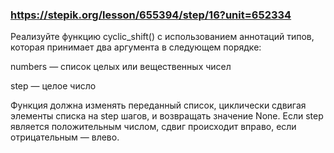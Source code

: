 ### https://stepik.org/lesson/655394/step/16?unit=652334
Реализуйте функцию cyclic_shift() с использованием аннотаций типов, которая принимает два аргумента в следующем порядке:


numbers — список целых или вещественных чисел

step — целое число


Функция должна изменять переданный список, циклически сдвигая элементы списка на step шагов, и возвращать значение None. Если step является положительным числом, сдвиг происходит вправо, если отрицательным — влево.
